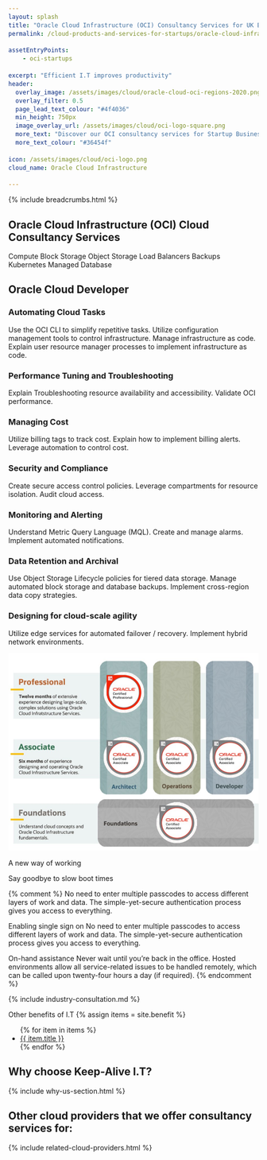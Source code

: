 ```yaml
---
layout: splash 
title: "Oracle Cloud Infrastructure (OCI) Consultancy Services for UK Based Startup Businesses"
permalink: /cloud-products-and-services-for-startups/oracle-cloud-infrastructure-oci

assetEntryPoints:
    - oci-startups
    
excerpt: "Efficient I.T improves productivity"
header:
  overlay_image: /assets/images/cloud/oracle-cloud-oci-regions-2020.png
  overlay_filter: 0.5 
  page_lead_text_colour: "#4f4036"
  min_height: 750px
  image_overlay_url: /assets/images/cloud/oci-logo-square.png 
  more_text: "Discover our OCI consultancy services for Startup Businesses"
  more_text_colour: "#36454f"
  
icon: /assets/images/cloud/oci-logo.png
cloud_name: Oracle Cloud Infrastructure

---
```


{% include breadcrumbs.html %}

## <i class="fas fa-cloud page-title-icon" aria-hidden="true"></i> Oracle Cloud Infrastructure (OCI) Cloud Consultancy Services

Compute
Block Storage
Object Storage
Load Balancers
Backups
Kubernetes
Managed Database

## Oracle Cloud Developer 
### Automating Cloud Tasks
Use the OCI CLI to simplify repetitive tasks.
Utilize configuration management tools to
control infrastructure.
Manage infrastructure as code.
Explain user resource manager processes to
implement infrastructure as code.


### Performance Tuning and Troubleshooting
Explain Troubleshooting resource availability and accessibility.
Validate OCI performance.


### Managing Cost
Utilize billing tags to track cost.
Explain how to implement billing alerts.
Leverage automation to control cost.


### Security and Compliance
Create secure access control policies.
Leverage compartments for resource isolation.
Audit cloud access.


### Monitoring and Alerting
Understand Metric Query Language (MQL).
Create and manage alarms.
Implement automated notifications.


### Data Retention and Archival
Use Object Storage Lifecycle policies for tiered data storage.
Manage automated block storage and database backups.
Implement cross-region data copy strategies.


### Designing for cloud-scale agility
Utilize edge services for automated failover / recovery.
Implement hybrid network environments.


<img src="/assets/images/cloud/oci-certifications.jpeg" alt="">

A new way of working 


Say goodbye to slow boot times

{% comment %}
No need to enter multiple passcodes to access different layers of work and data. The simple-yet-secure authentication process gives you access to everything.


Enabling single sign on
No need to enter multiple passcodes to access different layers of work and data. The simple-yet-secure authentication process gives you access to everything.

On-hand assistance
Never wait until you’re back in the office. Hosted environments allow all service-related issues to be handled remotely, which can be called upon twenty-four hours a day (if required).
{% endcomment %}

{% include industry-consultation.md %}


Other benefits of I.T
{% assign items = site.benefit %}
<ul class="">
    {% for item in items %}
        <li><a href="{{ item.url }}">{{ item.title }}</a></li>
    {% endfor %}
</ul>

## Why choose Keep-Alive I.T?
{% include why-us-section.html %}

## Other cloud providers that we offer consultancy services for:
{% include related-cloud-providers.html %}